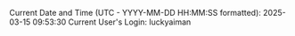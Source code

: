 Current Date and Time (UTC - YYYY-MM-DD HH:MM:SS formatted): 2025-03-15 09:53:30
Current User's Login: luckyaiman
